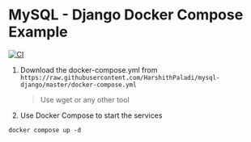 # MySQL - Django Docker Compose Example
[![CI](https://github.com/HarshithPaladi/mysql-django/actions/workflows/docker-pub.yml/badge.svg)](https://github.com/HarshithPaladi/mysql-django/actions/workflows/docker-pub.yml)
1. Download the docker-compose.yml from `https://raw.githubusercontent.com/HarshithPaladi/mysql-django/master/docker-compose.yml`
    > Use wget or any other tool
1. Use Docker Compose to start the services
```
docker compose up -d
```

